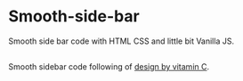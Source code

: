 # Smooth-side-bar
Smooth side bar code with HTML CSS and little bit Vanilla JS.

##
Smooth sidebar code following of [design by vitamin C](https://www.behance.net/gallery/123643413/Sidebar-Navigation).




